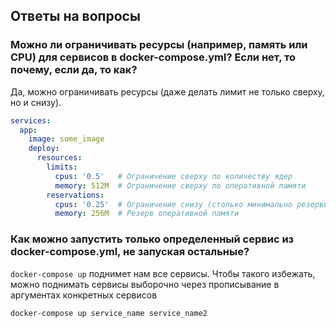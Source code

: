 ## Ответы на вопросы
### Можно ли ограничивать ресурсы (например, память или CPU) для сервисов в docker-compose.yml? Если нет, то почему, если да, то как?
Да, можно ограничивать ресурсы (даже делать лимит не только сверху, но и снизу).
```yaml
services:
  app:
    image: some_image
    deploy:
      resources:
        limits:
          cpus: '0.5'   # Ограничение сверху по количеству ядер
          memory: 512M  # Ограничение сверху по оперативной памяти
        reservations:
          cpus: '0.25'  # Ограничение снизу (столько минимально резервируется под этот сервис)
          memory: 256M  # Резерв оперативной памяти
```

### Как можно запустить только определенный сервис из docker-compose.yml, не запуская остальные?
`docker-compose up` поднимет нам все сервисы. Чтобы такого избежать, можно поднимать сервисы выборочно через прописывание в аргументах конкретных сервисов

```bash
docker-compose up service_name service_name2
```
